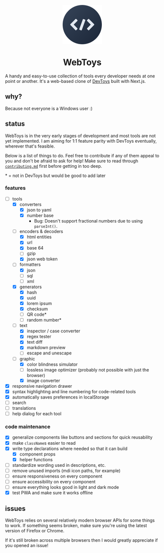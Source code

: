 <div align="center">
	<img src="logo/logo-circle-128.png" alt="WebToys logo">
	<h1>WebToys</h1>
</div>

A handy and easy-to-use collection of tools every developer needs at one point or another. It's a web-based clone of [DevToys](https://github.com/veler/DevToys) built with Next.js.

## why?

Because not everyone is a Windows user :)

## status

WebToys is in the very early stages of development and most tools are not yet implemented. I am aiming for 1:1 feature parity with DevToys eventually, wherever that's feasible.

Below is a list of things to do. Feel free to contribute if any of them appeal to you and don't be afraid to ask for help! Make sure to read through [`contributing.md`](contributing.md) first before getting in too deep.

\* = not in DevToys but would be good to add later

### features

- [ ] tools
  - [x] converters
    - [x] json to yaml
    - [x] number base
      - Bug: Doesn't support fractional numbers due to using `parseInt()`.
  - [ ] encoders & decoders
    - [x] html entities
    - [x] url
    - [x] base 64
    - [ ] gzip
    - [x] json web token
  - [ ] formatters
    - [x] json
    - [ ] sql
    - [ ] xml
  - [x] generators
    - [x] hash
    - [x] uuid
    - [x] lorem ipsum
    - [x] checksum
    - [ ] QR code\*
    - [ ] random number\*
  - [ ] text
    - [x] inspector / case converter
    - [x] regex tester
    - [x] text diff
    - [x] markdown preview
    - [ ] escape and unescape
  - [ ] graphic
    - [x] color blindness simulator
    - [ ] lossless image optimizer (probably not possible with just the browser)
    - [x] image converter
- [x] responsive navigation drawer
- [x] syntax highlighting and line numbering for code-related tools
- [x] automatically saves preferences in localStorage
- [ ] search
- [ ] translations
- [ ] help dialog for each tool

### code maintenance

- [x] generalize components like buttons and sections for quick reusability
- [x] make `className`s easier to read
- [x] write type declarations where needed so that it can build
  - [x] component props
  - [x] helper functions
- [ ] standardize wording used in descriptions, etc.
- [ ] remove unused imports (mdi icon paths, for example)
- [ ] ensure responsiveness on every component
- [ ] ensure accessibility on every component
- [ ] ensure everything looks good in light and dark mode
- [x] test PWA and make sure it works offline

## issues

WebToys relies on several relatively modern browser APIs for some things to work. If something seems broken, make sure you're using the latest version of Firefox or Chrome.

If it's still broken across multiple browsers then I would greatly appreciate if you opened an issue!
